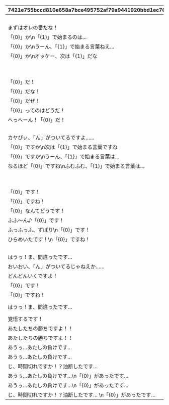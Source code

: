 |7421e755bccd810e658a7bce495752af79a9441920bbd1ec76f03c91ff898a7c|b9e36ed4b58f1ae13bc75e4c68b987b9df3db00db57c3d0f8b36931f403d3b30|b1962f7af7af0b8c0e5036f8979f699f72e6e8064f71dccb50453e07b1c657aa|59803f8ddcc0185b1f94d18e15856b1691d5d193edb8948f58479493320f898a|d8f6d6e6468eeea9776091a9d93d43aecabd36623fd1f20eb83f55d18271f85b|b944298fb6cfa6b0813c33ca7b0553593081867253e395ab4bc272b674654c31|2e977a764e35677c13e58ff76de1c2319281022d4c74faf1d5c7841f828cba53|569dc9325cfcf6d48068a6e20e918bb5c68f59eb482de0c95a4dd8a8c6e04000|
| --- | --- | --- | --- | --- | --- | --- | --- |
||srt_kaya_idle|GAME_START|0|srt_dragon_in,srt_dragon_idle|srt_inori_idle||start_000-start_001,start_002/start_003-boss_emote_064-start_004|
|まずはオレの番だな！|srt_kaya_idle|ENEMY_FIRST|2|srt_dragon_idle|srt_inori_idle|||
|「{0}」か\n「{1}」で始まるのは…|srt_kaya_waiting|ENEMY_TURN1|2|srt_dragon_idle|srt_inori_idle|||
|「{0}」か\nうーん、「{1}」で始まる言葉ねえ…|srt_kaya_waiting|ENEMY_TURN2|2|srt_dragon_idle|srt_inori_idle|||
|「{0}」か\nオッケー、次は「{1}」だな|srt_kaya_waiting|ENEMY_TURN3|2|srt_dragon_idle|srt_inori_idle|||
||srt_kaya_help|ENEMY_HELP|0|||srt_homare_help|sugoyomi_damage_059,sugoyomi_damage_060,sugoyomi_damage_061,sugoyomi_damage_062,sugoyomi_damage_063|
||srt_kaya_flash|ENEMY_FLASH|0|||||
|「{0}」だ！|srt_kaya_select_1,srt_kaya_waiting|ENEMY_SELECT1|2|srt_dragon_react_1,srt_dragon_idle|srt_inori_react_1,srt_inori_idle||sugoyomi_damage_055,sugoyomi_damage_056,sugoyomi_damage_057,sugoyomi_damage_058|
|「{0}」だな！|srt_kaya_select_1,srt_kaya_waiting|ENEMY_SELECT2|2|srt_dragon_react_1,srt_dragon_idle|srt_inori_react_1,srt_inori_idle||sugoyomi_damage_055,sugoyomi_damage_056,sugoyomi_damage_057,sugoyomi_damage_058|
|「{0}」だぜ！|srt_kaya_select_1,srt_kaya_waiting|ENEMY_SELECT3|2|srt_dragon_react_1,srt_dragon_idle|srt_inori_react_1,srt_inori_idle||sugoyomi_damage_055,sugoyomi_damage_056,sugoyomi_damage_057,sugoyomi_damage_058|
|「{0}」ってのはどうだ！|srt_kaya_select_1,srt_kaya_waiting|ENEMY_SELECT_GREAT1|2|srt_dragon_react_1,srt_dragon_idle|srt_inori_react_1,srt_inori_idle||sugoyomi_damage_055,sugoyomi_damage_056,sugoyomi_damage_057,sugoyomi_damage_058|
|へっへーん！「{0}」だ！|srt_kaya_select_1,srt_kaya_waiting|ENEMY_SELECT_GREAT2|2|srt_dragon_react_1,srt_dragon_idle|srt_inori_react_1,srt_inori_idle||sugoyomi_damage_055,sugoyomi_damage_056,sugoyomi_damage_057,sugoyomi_damage_058|
|||ENEMY_SELECT_WAIT|-1|||||
|カヤぴぃ、「ん」がついてるですよ……|srt_kaya_shock|ENEMY_SELECT_N|1||||out_071|
|「{0}」ですか\n次は「{1}」で始まる言葉ですね|srt_kaya_waiting|PLAYER_TURN1|1|srt_dragon_thinking|srt_inori_thinking|||
|「{0}」ですか\nうーん、「{1}」で始まる言葉は…|srt_kaya_waiting|PLAYER_TURN2|1|srt_dragon_thinking|srt_inori_thinking|||
|なるほど「{0}」ですね\nふむふむ、「{1}」で始まる言葉は…|srt_kaya_waiting|PLAYER_TURN3|1|srt_dragon_thinking|srt_inori_thinking|||
|||PLAYER_CUTIN_GREAT|1||||sugoyomi_cutin_049,sugoyomi_cutin_051,sugoyomi_cutin_053|
|||PLAYER_CUTIN_PRICONNE|1||||sugoyomi_cutin_050,sugoyomi_cutin_052|
|「{0}」です！|srt_kaya_react_1,srt_kaya_waiting|PLAYER_SELECT1|1|srt_dragon_select_1,srt_dragon_idle|srt_inori_select_1,srt_inori_idle||correct_028-correct_029,correct_032/correct_033-boss_emote_067-correct_034,correct_037-correct_038|
|「{0}」ですね！|srt_kaya_react_2,srt_kaya_waiting|PLAYER_SELECT2|1|srt_dragon_select_2,srt_dragon_idle|srt_inori_select_2,srt_inori_idle||correct_030-correct_031,correct_035-correct_036|
|「{0}」なんてどうです！|srt_kaya_react_1,srt_kaya_waiting|PLAYER_SELECT_GREAT1|1|srt_dragon_select_1,srt_dragon_idle|srt_inori_select_1,srt_inori_idle||correct_028-correct_029,correct_032/correct_033-boss_emote_067-correct_034,correct_037-correct_038|
|ふふ～ん♪「{0}」です！|srt_kaya_react_2,srt_kaya_waiting|PLAYER_SELECT_GREAT2|1|srt_dragon_select_2,srt_dragon_idle|srt_inori_select_2,srt_inori_idle||correct_030-correct_031,correct_035-correct_036|
|ふっふっふ、ずばり\n「{0}」です！|srt_kaya_react_1,srt_kaya_waiting|PLAYER_SELECT_PRECONNE1|1|srt_dragon_select_1,srt_dragon_idle|srt_inori_select_1,srt_inori_idle||correct_028-correct_029,correct_032/correct_033-boss_emote_067-correct_034,correct_037-correct_038|
|ひらめいたです！\n「{0}」ですね！|srt_kaya_react_2,srt_kaya_waiting|PLAYER_SELECT_PRECONNE2|1|srt_dragon_select_2,srt_dragon_idle|srt_inori_select_2,srt_inori_idle||correct_030-correct_031,correct_035-correct_036|
|||PLAYER_SELECT_WAIT|-1|||||
|はうっ！ま、間違ったです…|srt_kaya_react_3,srt_kaya_waiting|PLAYER_MISS|1|srt_dragon_miss,srt_dragon_thinking|srt_inori_miss,srt_inori_thinking||mistake_039-mistake_040,mistake_041-mistake_042,mistake_043-mistake_044,mistake_045-mistake_046|
|おいおい、「ん」がついてるじゃねえか……|srt_kaya_react_4|PLAYER_SELECT_N|2||srt_inori_shock||out_070|
|どんどんいくですよ！|srt_kaya_infever|INFEVER|1|srt_dragon_thinking|srt_inori_thinking||rush|
|「{0}」です！||FEVER_SELECT1|1|srt_dragon_select_1|srt_inori_select_1||correct_028-correct_029,correct_037-correct_038|
|「{0}」ですね！||FEVER_SELECT2|1|srt_dragon_select_2|srt_inori_select_2||correct_030-correct_031,correct_035-correct_036|
|はうっ！ま、間違ったです…||FEVER_MISS|1|srt_dragon_miss|srt_inori_miss||mistake_039-mistake_040,mistake_041-mistake_042,mistake_043-mistake_044,mistake_045-mistake_046,mistake_047-mistake_048|
|覚悟するです！|srt_kaya_fever_damage|FEVER_DAMAGE|1|srt_dragon_fever_attack|srt_inori_fever_attack||rush_attack|
|あたしたちの勝ちですよ！！|srt_kaya_lose|WIN_HP|1|srt_dragon_win|srt_inori_win_1||win_005-win_006,win_012-win_013|
|あたしたちの勝ちですよ！！||WIN_N|1|srt_dragon_win|srt_inori_win_1||win_005-win_006,win_012-win_013|
|あうぅ…あたしの負けです…|srt_kaya_win|LOSE_MISS|1|srt_dragon_lose|srt_inori_lose||lose_017,lose_019,lose_023|
|あうぅ…あたしの負けです…||LOSE_N|1|srt_dragon_miss|||lose_017,lose_019,lose_023|
|じ、時間切れですか！？油断したです… |srt_kaya_win|TIMEUP|1|srt_dragon_lose|srt_inori_lose||lose_025/lose_026-boss_emote_068,lose_021|
|あうぅ…あたしの負けです…\n「{0}」があったです…|srt_kaya_win|LOSE_MISS2|1|srt_dragon_lose|srt_inori_lose||lose_017,lose_019,lose_023|
|あうぅ…あたしの負けです…\n「{0}」があったです…||LOSE_N2|1|srt_dragon_miss|||lose_017,lose_019,lose_023|
|じ、時間切れですか！？油断したです… \n「{0}」があったです…|srt_kaya_win|TIMEUP2|1|srt_dragon_lose|srt_inori_lose||lose_025/lose_026-boss_emote_068,lose_021|